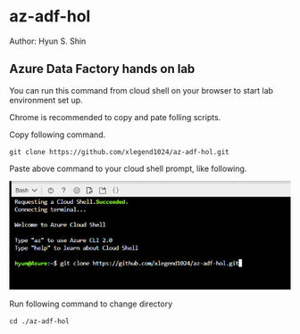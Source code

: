 # az-adf-hol

Author: Hyun S. Shin

## Azure Data Factory hands on lab

You can run this command from cloud shell on your browser to start lab environment set up.

Chrome is recommended to copy and pate folling scripts.

Copy following command.

```cli
git clone https://github.com/xlegend1024/az-adf-hol.git
```

Paste above command to your cloud shell prompt, like following.

![cloudshell](./images/01.png)

Run following command to change directory
```cli
cd ./az-adf-hol
```
